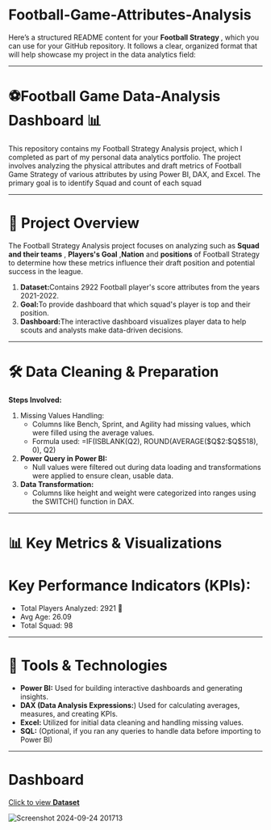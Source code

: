 # Football-Game-Attributes-Analysis
Here’s a structured README content for your <b>Football Strategy </b>, which you can use for your GitHub repository. It follows a clear, organized format that will help showcase my project in the data analytics field:
<hr>

# ⚽Football Game Data-Analysis Dashboard 📊
This repository contains my Football Strategy Analysis project, which I completed as part of my personal data analytics portfolio. The project involves analyzing the physical attributes and draft metrics of Football Game Strategy of various attributes by using Power BI, DAX, and Excel. The primary goal is to identify Squad and count of each squad
<hr>

# &#128204; Project Overview 
The Football Strategy Analysis project focuses on analyzing such as <b>Squad and their teams</b> , <b>Players's Goal</b> ,<b>Nation</b>  and <b>positions</b> of Football Strategy to determine how these metrics influence their draft position and potential success in the league.
<ol>
  <li><b>Dataset:</b>Contains 2922 Football player's score attributes from the years 2021-2022.</li>
  <li><b>Goal:</b>To provide dashboard that which squad's player is top and their position.</li>
  <li><b>Dashboard:</b>The interactive dashboard visualizes player data to help scouts and analysts make data-driven decisions.</li>
</ol>
<hr>
  
# 🛠 Data Cleaning & Preparation
<b>Steps Involved:</b>
<ol type="1">
  <li>Missing Values Handling:<br>
    <ul>
      <li>Columns like Bench, Sprint, and Agility had missing values, which were filled using the average values.</li>
      <li>Formula used: =IF(ISBLANK(Q2), ROUND(AVERAGE($Q$2:$Q$518), 0), Q2)</li>
    </ul> </li>
  <li>
    <b>Power Query in Power BI:</b>
    <ul>
      <li>Null values were filtered out during data loading and transformations were applied to ensure clean, usable data.</li>
    </ul>
  </li>
  <li>    <b>Data Transformation:</b>
    <ul>
      <li>Columns like height and weight were categorized into ranges using the SWITCH() function in DAX.</li>
    </ul>
    
  </li>
  </li>
</ol>
<hr>

# 📊 Key Metrics & Visualizations

<h1>Key Performance Indicators (KPIs):</h1>
<ul>
  <li>Total Players Analyzed: 2921 👥</li>
  <li>Avg Age: 26.09 </li>
  <li>Total Squad: 98</li>
</ul> <hr>

# 🧰 Tools & Technologies
<ul>
  <li><b>Power BI:</b> Used for building interactive dashboards and generating insights.</li>
  <li><b>DAX (Data Analysis Expressions:</b>) Used for calculating averages, measures, and creating KPIs.</li>
  <li><b>Excel: </b> Utilized for initial data cleaning and handling missing values.</li>
  <li><b>SQL:</b> (Optional, if you ran any queries to handle data before importing to Power BI)</li>
</ul>
<b></b>
<hr>

# Dashboard


<a href="https://github.com/Jai-sanjai/Football-Game-Dashboard/blob/main/2021-2022%20Football%20Player%20Stats.csv">Click to view <b>Dataset</b></a>

![Screenshot 2024-09-24 201713](https://github.com/user-attachments/assets/decc7b64-2efc-47b0-90a6-154244a4a90d)


